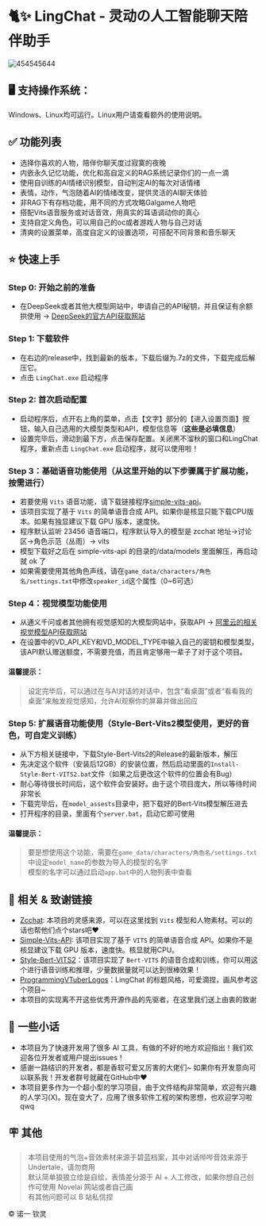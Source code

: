 # 🐈✨ LingChat - 灵动の人工智能聊天陪伴助手
![454545644](https://github.com/user-attachments/assets/3cf1bc38-37c0-4ea2-b962-dcbe365e189b)

## 🖥️ 支持操作系统：
Windows、Linux均可运行。Linux用户请查看额外的使用说明。

## ✅ 功能列表
- 选择你喜欢的人物，陪伴你聊天度过寂寞的夜晚
- 内嵌永久记忆功能，优化和高自定义的RAG系统记录你们的一点一滴
- 使用自训练的AI情绪识别模型，自动判定AI的每次对话情绪
- 表情，动作，气泡随着AI的情绪改变，提供灵活的AI聊天体验
- 非RAG下有存档功能，用不同的方式攻略Galgame人物吧
- 搭配Vits语音服务或对话音效，用真实的耳语调动你的真心
- 支持自定义角色，可以用自己的oc或者游戏人物与自己对话
- 清爽的设置菜单，高度自定义的设置选项，可搭配不同背景和音乐聊天

## ⭐ 快速上手

### Step 0: 开始之前的准备
- 在DeepSeek或者其他大模型网站中，申请自己的API秘钥，并且保证有余额拱使用 -> [DeepSeek的官方API获取网站](https://platform.deepseek.com/)

### Step 1: 下载软件
- 在右边的release中，找到最新的版本，下载后缀为.7z的文件，下载完成后解压它。
- 点击 `LingChat.exe` 启动程序

### Step 2: 首次启动配置
- 启动程序后，点开右上角的菜单，点击【文字】部分的【进入设置页面】按钮，输入自己选用的大模型类型和API，模型信息等（**这些是必填信息**）
- 设置完毕后，滑动到最下方，点击保存配置。关闭黑不溜秋的窗口和LingChat程序，重新点击 `LingChat.exe` 启动程序，就可以使用啦！

### Step 3：基础语音功能使用（从这里开始的以下步骤属于扩展功能，按需进行）
- 若要使用 `Vits` 语音功能，请下载链接程序[simple-vits-api](https://github.com/Artrajz/vits-simple-api)。
- 该项目实现了基于 `Vits` 的简单语音合成 API。如果你是核显只能下载CPU版本。如果有独显建议下载 GPU 版本，速度快。
- 程序默认监听 23456 语音端口，程序默认导入的模型是 zcchat 地址->讨论区->角色示范（丛雨）-> vits
- 模型下载好之后在 simple-vits-api 的目录的/data/models 里面解压，再启动就 ok 了
- 如果需要使用其他角色声线，请在`game_data/characters/角色名/settings.txt`中修改`speaker_id`这个属性（0~6可选）

### Step 4：视觉模型功能使用
- 从通义千问或者其他拥有视觉感知的大模型网站中，获取API -> [阿里云的相关视觉模型API获取网站](https://bailian.console.aliyun.com/?tab=api#/api)
- 在设置中的VD_API_KEY和VD_MODEL_TYPE中输入自己的密钥和模型类型，该API默认赠送额度，不需要充值，而且肯定够用一辈子了对于这个项目。
#### 温馨提示：
> 设定完毕后，可以通过在与AI对话的对话中，包含“看桌面”或者“看看我的桌面”来触发视觉感知，允许AI观察你的屏幕并做出回应   

### Step 5: 扩展语音功能使用（Style-Bert-Vits2模型使用，更好的音色，可自定义训练）
- 从下方相关链接中，下载Style-Bert-Vits2的Release的最新版本，解压
- 先决定这个软件（安装后12GB）的安装位置，然后启动里面的`Install-Style-Bert-VITS2.bat`文件（如果之后更改这个软件的位置会有Bug）
- 耐心等待很长时间后，这个软件会安装好。由于这个项目庞大，所以等待时间非常长
- 下载完毕后，在`model_assests`目录中，把下载好的Bert-Vits模型解压进去
- 打开程序的目录，里面有个`server.bat`，启动它即可使用
#### 温馨提示：
> 要是想使用这个功能，需要在`game_data/characters/角色名/settings.txt`中设定`model_name`的参数为导入的模型的名字   
> 模型的名字可以通过启动`app.bat`中的人物列表中查看   

## 🔗 相关 & 致谢链接

- [Zcchat](https://github.com/Zao-chen/ZcChat): 本项目的灵感来源，可以在这里找到 `Vits` 模型和人物素材。可以的话也帮他们点个stars吧❤
- [Simple-Vits-API](https://github.com/Artrajz/vits-simple-api): 该项目实现了基于 `VITS` 的简单语音合成 API。如果你不是核显建议下载 GPU 版本，速度快。核显就用CPU。
- [Style-Bert-VITS2](https://github.com/litagin02/Style-Bert-VITS2)：该项目实现了 `Bert-VITS` 的语音合成和训练，你可以用这个进行语音训练和推理，少量数据量就可以达到很棒效果！
- [ProgrammingVTuberLogos](https://github.com/Aikoyori/ProgrammingVTuberLogos)：LingChat 的标题风格，可爱滴捏，画风参考这个项目~
- 本项目的实现离不开这些优秀开源作品的先驱者，在这里我们送上由衷的致谢

## 🌸 一些小话

- 本项目为了快速开发用了很多 AI 工具，有做的不好的地方欢迎指出！我们欢迎各位开发者或用户提出issues！
- 感谢一路结识的开发者，都是香软可爱又厉害的大佬们~ 如果你有开发意向可以联系我！开发者群号就藏在GitHub中❤
- 本项目更多作为一个超小型的学习项目，由于文件结构非常简单，欢迎有兴趣的人学习(X)。现在变大了，应用了很多软件工程的架构思想，也欢迎学习啦qwq

## 🪧 其他

> 本项目使用的气泡+音效素材来源于碧蓝档案，其中对话哔哔音效来源于Undertale，请勿商用  
> 默认简单狼狼立绘是自绘，表情差分源于 AI + 人工修改，如果你想自己创作可使用 Novelai 网站或者自己画  
> 有其他问题可以 B 站私信捏   

© 诺一 钦灵
